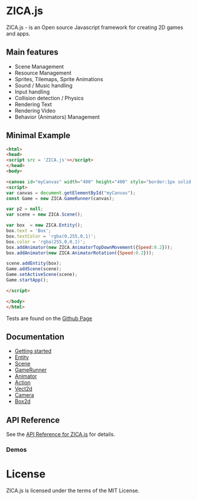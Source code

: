 # ZICA.js

ZICA.js - is an Open source Javascript framework for creating 2D games and apps.


## Main features

* Scene Management
* Resource Management
* Sprites, Tilemaps, Sprite Animations
* Sound / Music handling
* Input handling
* Collision detection / Physics
* Rendering Text
* Rendering Video 
* Behavior (Animators) Management

## Minimal Example

```html
<html>
<head>
<script src = 'ZICA.js'></script>
</head>
<body>

<canvas id="myCanvas" width="400" height="400" style="border:1px solid #d3d3d3;"></canvas>
<script>
var canvas = document.getElementById("myCanvas");
const Game = new ZICA.GameRunner(canvas);

var p2 = null;
var scene = new ZICA.Scene();

var box  = new ZICA.Entity();
box.text = 'Box';
box.textColor = 'rgba(0,255,0,1)';
box.color = 'rgba(255,0,0,1)';
box.addAnimator(new ZICA.AnimatorTopDownMovement({Speed:0.2}));
box.addAnimator(new ZICA.AnimatorRotation({Speed:0.2}));

scene.addEntity(box);
Game.addScene(scene);
Game.setActiveScene(scene);
Game.startApp();

</script>

</body>
</html>
```
Tests are found on the [Github Page](/examples/tests.html)

## Documentation
  * [Getting started](../../wiki/getting-started)
  * [Entity](../../wiki/Entity)
  * [Scene](../../wiki/Scene)
  * [GameRunner](../../wiki/GameRunner)
  * [Animator](../../wiki/Animator)
  * [Action](../../wiki/Action)
  * [Vect2d](../../wiki/Vect2d)
  * [Camera](../../wiki/Camera)
  * [Box2d](../../wiki/Box2d)

## API Reference
See the [API Reference for ZICA.js](docs/api/zicajs.md) for details.

### Demos

# License
ZICA.js is licensed under the terms of the MIT License.

